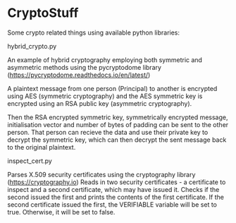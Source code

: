 # CryptoStuff

Some crypto related things using available python libraries:

hybrid_crypto.py

An example of hybrid cryptography employing both symmetric and asymmetric methods
using the pycryptodome library (https://pycryptodome.readthedocs.io/en/latest/)

A plaintext message from one person (Principal) to another is encrypted using AES
(symmetric cryptography) and the AES symmetric key is encrypted using an RSA public key
(asymmetric cryptography).

Then the RSA encrypted symmetric key, symmetrically encrypted message,
initialisation vector and number of bytes of padding can be sent to the other person.
That person can recieve the data and use their private key to decrypt the symmetric key,
which can then decrypt the sent message back to the original plaintext.

inspect_cert.py

Parses X.509 security certificates using the cryptography library (https://cryptography.io)
Reads in two security certificates - a certificate to inspect and a second certificate,
which may have issued it. Checks if the second issued the first and prints the contents of
the first certificate. If the second certificate issued the first, the VERIFIABLE variable
will be set to true. Otherwise, it will be set to false.

